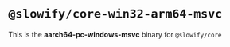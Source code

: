 # `@slowify/core-win32-arm64-msvc`

This is the **aarch64-pc-windows-msvc** binary for `@slowify/core`
